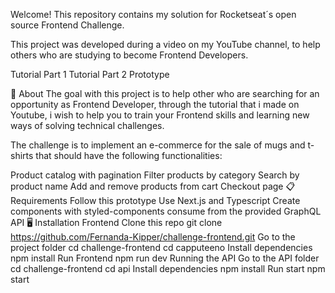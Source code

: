 Welcome! This repository contains my solution for Rocketseat´s open source Frontend Challenge.

This project was developed during a video on my YouTube channel, to help others who are studying to become Frontend Developers.

Tutorial Part 1
Tutorial Part 2
Prototype

🧠 About
The goal with this project is to help other who are searching for an opportunity as Frontend Developer, through the tutorial that i made on Youtube, i wish to help you to train your Frontend skills and learning new ways of solving technical challenges.

The challenge is to implement an e-commerce for the sale of mugs and t-shirts that should have the following functionalities:

 Product catalog with pagination
 Filter products by category
 Search by product name
 Add and remove products from cart
 Checkout page
📋 Requirements
Follow this prototype
Use Next.js and Typescript
Create components with styled-components
consume from the provided GraphQL API
🖥️ Installation
Frontend
Clone this repo
git clone https://github.com/Fernanda-Kipper/challenge-frontend.git
Go to the project folder
cd challenge-frontend
cd capputeeno
Install dependencies
npm install
Run Frontend
npm run dev
Running the API
Go to the API folder
cd challenge-frontend
cd api
Install dependencies
npm install
Run start
npm start

